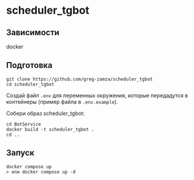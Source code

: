 # scheduler_tgbot

## Зависимости
docker

## Подготовка
```
git clone https://github.com/greg-zamza/scheduler_tgbot
cd scheduler_tgbot
```

Создай файл `.env` для переменных окружения, которые передадутся в контейнеры (пример файла в `.env.example`).

Собери образ scheduler_tgbot:
```
cd BotService
docker build -t scheduler_tgbot .
cd ..
```

## Запуск
```
docker compose up
> или docker compose up -d
```
